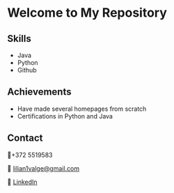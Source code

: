 # Welcome to My Repository

## Skills
- Java
- Python
- Github

## Achievements
- Have made several homepages from scratch 
- Certifications in Python and Java
  
## Contact
📱+372 5519583

📩 lilian1valge@gmail.com

📜 [LinkedIn](https://www.linkedin.com/in/lilian-valge-203a35164/)

